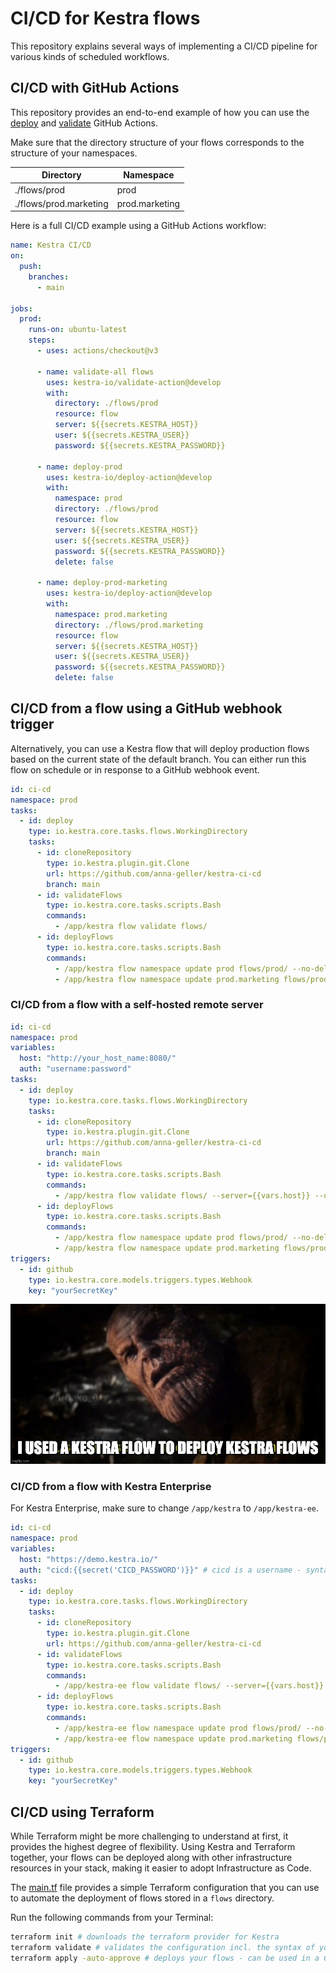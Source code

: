 # CI/CD for Kestra flows

This repository explains several ways of implementing a CI/CD pipeline for various kinds of scheduled workflows.

## CI/CD with GitHub Actions

This repository provides an end-to-end example of how you can use the [deploy](https://github.com/marketplace/actions/kestra-deploy-action) and [validate](https://github.com/marketplace/actions/kestra-validate-action) GitHub Actions. 

Make sure that the directory structure of your flows corresponds to the structure of your namespaces.

| Directory              | Namespace      |
| ---------------------- | -------------- |
| ./flows/prod           | prod           |
| ./flows/prod.marketing | prod.marketing |


Here is a full CI/CD example using a GitHub Actions workflow:

```yaml
name: Kestra CI/CD
on: 
  push:
    branches:
      - main

jobs:
  prod:
    runs-on: ubuntu-latest
    steps:
      - uses: actions/checkout@v3
      
      - name: validate-all flows
        uses: kestra-io/validate-action@develop
        with:
          directory: ./flows/prod
          resource: flow
          server: ${{secrets.KESTRA_HOST}}
          user: ${{secrets.KESTRA_USER}}
          password: ${{secrets.KESTRA_PASSWORD}}
      
      - name: deploy-prod
        uses: kestra-io/deploy-action@develop
        with:
          namespace: prod
          directory: ./flows/prod
          resource: flow
          server: ${{secrets.KESTRA_HOST}}
          user: ${{secrets.KESTRA_USER}}
          password: ${{secrets.KESTRA_PASSWORD}}
          delete: false
      
      - name: deploy-prod-marketing
        uses: kestra-io/deploy-action@develop
        with:
          namespace: prod.marketing
          directory: ./flows/prod.marketing
          resource: flow
          server: ${{secrets.KESTRA_HOST}}
          user: ${{secrets.KESTRA_USER}}
          password: ${{secrets.KESTRA_PASSWORD}}
          delete: false
```


## CI/CD from a flow using a GitHub webhook trigger

Alternatively, you can use a Kestra flow that will deploy production flows based on the current state of the default branch. You can either run this flow on schedule or in response to a GitHub webhook event.

```yaml
id: ci-cd
namespace: prod
tasks:
  - id: deploy
    type: io.kestra.core.tasks.flows.WorkingDirectory
    tasks:
      - id: cloneRepository
        type: io.kestra.plugin.git.Clone
        url: https://github.com/anna-geller/kestra-ci-cd
        branch: main
      - id: validateFlows
        type: io.kestra.core.tasks.scripts.Bash
        commands:
          - /app/kestra flow validate flows/ 
      - id: deployFlows
        type: io.kestra.core.tasks.scripts.Bash
        commands:
          - /app/kestra flow namespace update prod flows/prod/ --no-delete 
          - /app/kestra flow namespace update prod.marketing flows/prod.marketing/ --no-delete
```

### CI/CD from a flow with a self-hosted remote server

```yaml
id: ci-cd
namespace: prod
variables:
  host: "http://your_host_name:8080/" 
  auth: "username:password"
tasks:
  - id: deploy
    type: io.kestra.core.tasks.flows.WorkingDirectory
    tasks:
      - id: cloneRepository
        type: io.kestra.plugin.git.Clone
        url: https://github.com/anna-geller/kestra-ci-cd
        branch: main
      - id: validateFlows
        type: io.kestra.core.tasks.scripts.Bash
        commands:
          - /app/kestra flow validate flows/ --server={{vars.host}} --user={{vars.auth}}
      - id: deployFlows
        type: io.kestra.core.tasks.scripts.Bash
        commands:
          - /app/kestra flow namespace update prod flows/prod/ --no-delete --server={{vars.host}} --user={{vars.auth}}
          - /app/kestra flow namespace update prod.marketing flows/prod.marketing/ --no-delete --server={{vars.host}} --user={{vars.auth}}
triggers:
  - id: github
    type: io.kestra.core.models.triggers.types.Webhook
    key: "yourSecretKey"
```

![meme](docs/meme.jpg)


### CI/CD from a flow with Kestra Enterprise

For Kestra Enterprise, make sure to change `/app/kestra` to `/app/kestra-ee`.

```yaml
id: ci-cd
namespace: prod
variables:
  host: "https://demo.kestra.io/"
  auth: "cicd:{{secret('CICD_PASSWORD')}}" # cicd is a username - syntax is username:password
tasks:
  - id: deploy
    type: io.kestra.core.tasks.flows.WorkingDirectory
    tasks:
      - id: cloneRepository
        type: io.kestra.plugin.git.Clone
        url: https://github.com/anna-geller/kestra-ci-cd
      - id: validateFlows
        type: io.kestra.core.tasks.scripts.Bash
        commands:
          - /app/kestra-ee flow validate flows/ --server={{vars.host}} --user={{vars.auth}}
      - id: deployFlows
        type: io.kestra.core.tasks.scripts.Bash
        commands:
          - /app/kestra-ee flow namespace update prod flows/prod/ --no-delete --server={{vars.host}} --user={{vars.auth}}
          - /app/kestra-ee flow namespace update prod.marketing flows/prod.marketing/ --no-delete --server={{vars.host}} --user={{vars.auth}}
triggers:
  - id: github
    type: io.kestra.core.models.triggers.types.Webhook
    key: "yourSecretKey"
```

## CI/CD using Terraform

While Terraform might be more challenging to understand at first, it provides the highest degree of flexibility. Using Kestra and Terraform together, your flows can be deployed along with other infrastructure resources in your stack, making it easier to adopt Infrastructure as Code.

The [main.tf](main.tf) file provides a simple Terraform configuration that you can use to automate the deployment of flows stored in a `flows` directory.

Run the following commands from your Terminal:

```bash
terraform init # downloads the terraform provider for Kestra
terraform validate # validates the configuration incl. the syntax of your flows
terraform apply -auto-approve # deploys your flows - can be used in a CI/CD process
```
